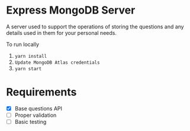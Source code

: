 # Express MongoDB Server

A server used to support the operations of storing the questions and any details used in them for your personal needs.

To run locally
1. ```yarn install```
2. ```Update MongoDB Atlas credentials```
3. ```yarn start```

# Requirements

- [x] Base questions API
- [ ] Proper validation
- [ ] Basic testing
